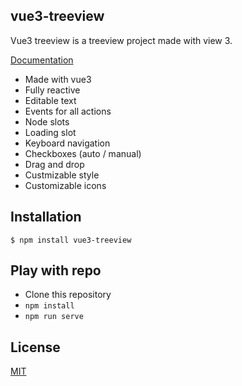 ## vue3-treeview

Vue3 treeview is a treeview project made with view 3.

[Documentation](https://n00ts.github.io/vue3-treeview)

- Made with vue3
- Fully reactive
- Editable text
- Events for all actions
- Node slots
- Loading slot
- Keyboard navigation
- Checkboxes (auto / manual)
- Drag and drop
- Custmizable style
- Customizable icons

## Installation

```shell
$ npm install vue3-treeview
```

## Play with repo

* Clone this repository
* `npm install`
* `npm run serve`

## License

[MIT](https://github.com/N00ts/vue3-treeview/blob/master/LICENSE)